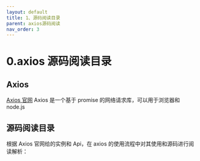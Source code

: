 ```yaml
---
layout: default
title: 1、源码阅读目录
parent: axios源码阅读
nav_order: 3
---
```


# 0.axios 源码阅读目录

## Axios

[Axios 官网](https://www.axios-http.cn/)
Axios 是一个基于 promise 的网络请求库，可以用于浏览器和 node.js

## 源码阅读目录

根据 Axios 官网给的实例和 Api，在 axios 的使用流程中对其使用和源码进行阅读解析：
